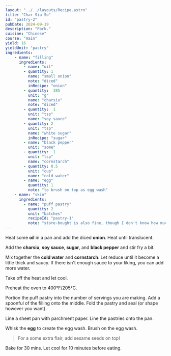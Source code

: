 ```yaml
---
layout: "../../layouts/Recipe.astro"
title: "Char Siu So"
id: "pastry-2"
pubDate: 2024-09-19
description: "Pork."
cuisine: "Chinese"
course: "main"
yield: 16
yieldUnit: "pastry"
ingredients:
    - name: "filling"
      ingredients:
        - name: "oil"
        - quantity: 1
          name: "small onion"
          note: "diced"
          inRecipe: "onion"
        - quantity:  385
          unit: "g"
          name: "charsiu"
          note: "diced"
        - quantity:  1
          unit: "tsp"
          name: "soy sauce"
        - quantity: 2
          unit: "tsp"
          name: "white sugar"
          inRecipe: "sugar"
        - name: "black pepper"
          unit: "some"
        - quantity:  1
          unit: "tsp"
          name: "cornstarch"
        - quantity: 0.5
          unit: "cup"
          name: "cold water"
        - name: "egg"
          quantity: 1
          note: "to brush on top as egg wash"
    - name: "skin"
      ingredients:
        - name: "puff pastry"
          quantity: 2
          unit: "batches"
          recipeId: "pastry-1"
          note: "store-bought is also fine, though I don't know how much..."
---
```

Heat some <b class="ingredient">oil</b> in a pan and add the diced <b class="ingredient">onion</b>. Heat until translucent. 

Add the <b class="ingredient">charsiu</b>, <b class="ingredient">soy sauce</b>, <b class="ingredient">sugar</b>, and <b class="ingredient">black pepper</b> and stir fry a bit. 

Mix together the <b class="ingredient">cold water</b> and <b class="ingredient">cornstarch</b>. Let reduce until it become a little thick and saucy. If there isn't enough sauce to your liking, you can add more water. 

Take off the heat and let cool.

Preheat the oven to 400°F/205°C.

Portion the puff pastry into the number of servings you are making. Add a spoonful of the filling onto the middle. Fold the pastry and seal (or shape however you want).

Line a sheet pan with parchment paper. Line the pastries onto the pan.

Whisk the <b class="ingredient">egg</b> to create the egg wash. Brush on the egg wash.
> For a some extra flair, add sesame seeds on top!

Bake for 30 mins. Let cool for 10 minutes before eating.
